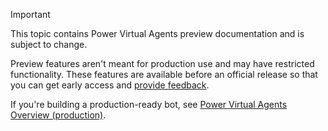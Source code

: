 > [!IMPORTANT]
> This topic contains Power Virtual Agents preview documentation and is subject to change.
>
> Preview features aren't meant for production use and may have restricted functionality. These features are available before an official release so that you can get early access and [provide feedback](https://powerusers.microsoft.com/t5/Forums/ct-p/pva_forums).
>
> If you're building a production-ready bot, see [Power Virtual Agents Overview (production)](../../fundamentals-what-is-power-virtual-agents.md).